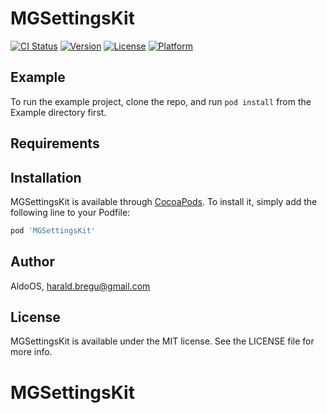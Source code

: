 # MGSettingsKit

[![CI Status](https://img.shields.io/travis/AldoOS/MGSettingsKit.svg?style=flat)](https://travis-ci.org/AldoOS/MGSettingsKit)
[![Version](https://img.shields.io/cocoapods/v/MGSettingsKit.svg?style=flat)](https://cocoapods.org/pods/MGSettingsKit)
[![License](https://img.shields.io/cocoapods/l/MGSettingsKit.svg?style=flat)](https://cocoapods.org/pods/MGSettingsKit)
[![Platform](https://img.shields.io/cocoapods/p/MGSettingsKit.svg?style=flat)](https://cocoapods.org/pods/MGSettingsKit)

## Example

To run the example project, clone the repo, and run `pod install` from the Example directory first.

## Requirements

## Installation

MGSettingsKit is available through [CocoaPods](https://cocoapods.org). To install
it, simply add the following line to your Podfile:

```ruby
pod 'MGSettingsKit'
```

## Author

AldoOS, harald.bregu@gmail.com

## License

MGSettingsKit is available under the MIT license. See the LICENSE file for more info.
# MGSettingsKit
